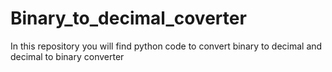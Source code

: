 # Binary_to_decimal_coverter
In this repository you will find python code to convert binary to decimal and decimal to binary converter
